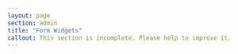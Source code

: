 ```yaml
---
layout: page
section: admin
title: "Form Widgets"
callout: This section is incomplete. Please help to improve it.
---
```

